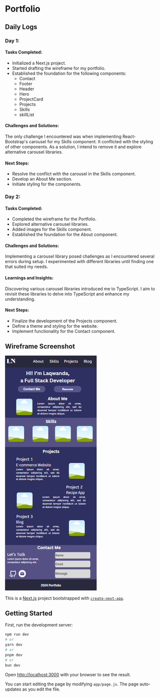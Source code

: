 # Portfolio

## Daily Logs

### Day 1:

#### Tasks Completed:

- Initialized a Next.js project.
- Started drafting the wireframe for my portfolio.
- Established the foundation for the following components:
  - Contact
  - Footer
  - Header
  - Hero
  - ProjectCard
  - Projects
  - Skills
  - skillList

#### Challenges and Solutions:

The only challenge I encountered was when implementing React-Bootstrap's carousel for my Skills component. It conflicted with the styling of other components. As a solution, I intend to remove it and explore alternative carousel libraries.

#### Next Steps:

- Resolve the conflict with the carousel in the Skills component.
- Develop an About Me section.
- Initiate styling for the components.

### Day 2:

#### Tasks Completed:

- Completed the wireframe for the Portfolio.
- Explored alternative carousel libraries.
- Added images for the Skills component.
- Established the foundation for the About component.

#### Challenges and Solutions:

Implementing a carousel library posed challenges as I encountered several errors during setup. I experimented with different libraries until finding one that suited my needs.

#### Learnings and Insights:

Discovering various carousel libraries introduced me to TypeScript. I aim to revisit these libraries to delve into TypeScript and enhance my understanding.

#### Next Steps:

- Finalize the development of the Projects component.
- Define a theme and styling for the website.
- Implement functionality for the Contact component.

## Wireframe Screenshot

![alt text](image.png)

This is a [Next.js](https://nextjs.org/) project bootstrapped with [`create-next-app`](https://github.com/vercel/next.js/tree/canary/packages/create-next-app).

## Getting Started

First, run the development server:

```bash
npm run dev
# or
yarn dev
# or
pnpm dev
# or
bun dev
```

Open [http://localhost:3000](http://localhost:3000) with your browser to see the result.

You can start editing the page by modifying `app/page.js`. The page auto-updates as you edit the file.
